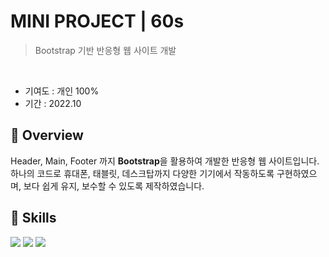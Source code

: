 # MINI PROJECT | 60s
> Bootstrap 기반 반응형 웹 사이트 개발
<br>

* 기여도 : 개인 100% <br> 
* 기간 : 2022.10

## 📍 Overview

Header, Main, Footer 까지 **Bootstrap**을 활용하여 개발한 반응형 웹 사이트입니다.
하나의 코드로 휴대폰, 태블릿, 데스크탑까지 다양한 기기에서 작동하도록 구현하였으며, 보다 쉽게 유지, 보수할 수 있도록 제작하였습니다.

## 🚀 Skills 
<img src="https://img.shields.io/badge/html5-E34F26?style=for-the-badge&logo=html5&logoColor=white"> <img src="https://img.shields.io/badge/css3-1572B6?style=for-the-badge&logo=css3&logoColor=white"> <img src="https://img.shields.io/badge/bootstrap-7952B3?style=for-the-badge&logo=bootstrap&logoColor=white">
<br><br>
